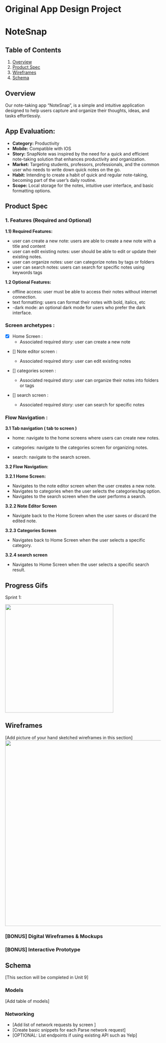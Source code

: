 Original App Design Project
===

# NoteSnap

## Table of Contents
1. [Overview](#Overview)
2. [Product Spec](#Product-Spec)
3. [Wireframes](#WireFrames)
4. [Schema](#Schema)

## Overview
Our note-taking app “NoteSnap”, is a simple and intuitive application designed to help users capture and organize their thoughts, ideas, and tasks effortlessly.


## App Evaluation:

- **Category:** Productivity 
- **Mobile:** Compatible with IOS
- **Story:** SnapNote was inspired by the need for a quick and efficient note-taking solution that enhances productivity and organization. 
- **Market:** Targeting students, professors, professionals, and the common user who needs to write down quick notes on the go.
- **Habit:** Intending to create a habit of quick and regular note-taking, becoming part of the user’s daily routine.
- **Scope:** Local storage for the notes, intuitive user interface, and basic formatting options. 


## Product Spec

### 1. Features (Required and Optional)

**1.1) Required Features:**

* user can create a new note: users are able to create a new note with a title  and content
* user can edit existing notes: user should be able to edit or update their existing notes.
* user can organize notes: user can categorize notes by tags or folders 
* user can search notes: users can search for specific notes using keywords tags 

**1.2 Optional Features:**

* offline access: user must be able to access their notes without internet connection.
* text formatting: users can format their notes with bold, italics, etc
* -dark mode: an optional dark mode for users who prefer the dark interface.

### Screen archetypes :

- [X] Home Screen :
     * Associated required story: user can create a new note

- [] Note editor screen : 
     * Associated required story: user can edit existing  notes

- [] categories screen :
     * Associated required  story: user can organize their notes into folders or tags 

- [] search screen :
     * Associated required story: user can search for specific notes

### Flow Navigation :
**3.1 Tab navigation ( tab to screen )**

* home: navigate to the home screens where users can create new notes.

* categories: navigate to the categories screen for organizing notes.

* search: navigate to the search screen.

**3.2 Flow Navigation:**

  **3.2.1 Home Screen:**
  
* Navigates to the note editor screen when the user creates a new note.
* Navigates to categories when the user selects the categories/tag option.
* Navigates to the search screen when the user performs a search.

**3.2.2 Note Editor Screen**

* Navigate back to the Home Screen when the user saves or discard the edited note.

**3.2.3 Categories Screen**

* Navigates back to Home Screen when the user selects a specific category.

**3.2.4 search screen**

* Navigates to Home Screen when the user selects a specific search result.

## Progress Gifs
Sprint 1: 

<img src="https://github.com/COP4655-MobileApps-Fall2023/cop4655-mobile-apps-final-project-final-project-group-22/blob/main/sprint1.gif" width=350>

## Wireframes

[Add picture of your hand sketched wireframes in this section]
<img src="https://github.com/COP4655-MobileApps-Fall2023/cop4655-mobile-apps-final-project-final-project-group-22/blob/main/wireframe.jpg" width=600>

### [BONUS] Digital Wireframes & Mockups

### [BONUS] Interactive Prototype

## Schema 

[This section will be completed in Unit 9]

### Models

[Add table of models]

### Networking

- [Add list of network requests by screen ]
- [Create basic snippets for each Parse network request]
- [OPTIONAL: List endpoints if using existing API such as Yelp]
